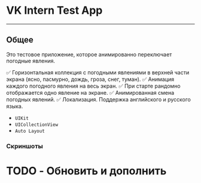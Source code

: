 # VK Intern Test App
---
## Общее
Это тестовое приложение, которое анимированно переключает погодные явления. 

✅ Горизонтальная коллекция с погодными явлениями в верхней части экрана (ясно, пасмурно, дождь, гроза, снег, туман).
✅ Анимация каждого погодного явления на весь экран.
✅ При старте рандомно отображается одно явление на экране.
✅ Анимированная смена погодных явлений.
✅ Локализация. Поддержка английского и русского языка.

- `UIKit`
- `UICollectionView`
- `Auto Layout`

### Скриншоты

# TODO - Обновить и дополнить